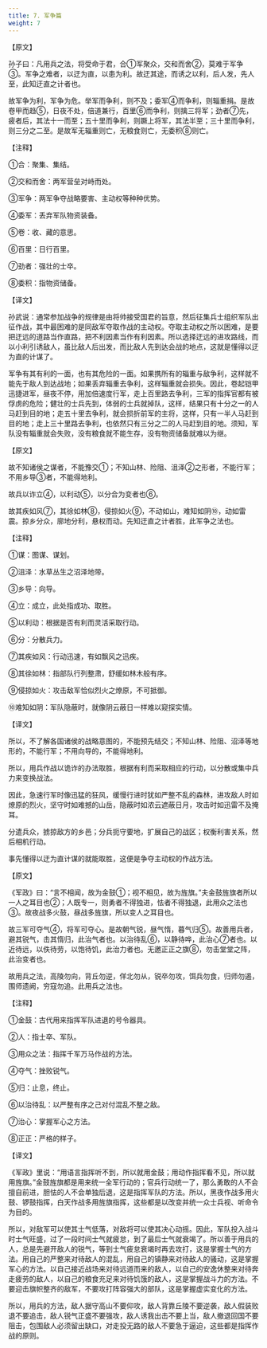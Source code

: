 ```yaml
---
title: 7. 军争篇
weight: 7
---
```


【原文】

孙子曰：凡用兵之法，将受命于君，合①军聚众，交和而舍②，莫难于军争③。军争之难者，以迂为直，以患为利。故迂其途，而诱之以利，后人发，先人至，此知迂直之计者也。

故军争为利，军争为危。举军而争利，则不及；委军④而争利，则辎重捐。是故卷甲而趋⑤，日夜不处，倍道兼行，百里⑥而争利，则擒三将军；劲者⑦先，疲者后，其法十一而至；五十里而争利，则蹶上将军，其法半至；三十里而争利，则三分之二至。是故军无辎重则亡，无粮食则亡，无委积⑧则亡。

【注释】

①合：聚集、集结。

②交和而舍：两军营垒对峙而处。

③军争：两军争夺战略要害、主动权等种种优势。

④委军：丢弃军队物资装备。

⑤卷：收、藏的意思。

⑥百里：日行百里。

⑦劲者：强壮的士卒。

⑧委积：指物资储备。

【译文】

孙武说：通常参加战争的规律是由将帅接受国君的旨意，然后征集兵士组织军队出征作战，其中最困难的是同敌军夺取作战的主动权。夺取主动权之所以困难，是要把迂远的道路当作直路，把不利因素当作有利因素。所以选择迂远的进攻路线，而以小利引诱敌人，虽比敌人后出发，而比敌人先到达会战的地点，这就是懂得以迂为直的计谋了。

军争有其有利的一面，也有其危险的一面。如果携所有的辎重与敌争利，这样就不能先于敌人到达战地；如果丢弃辎重去争利，这样辎重就会损失。因此，卷起铠甲迅捷进军，昼夜不停，用加倍速度行军，走上百里路去争利，三军的指挥官都有被俘虏的危险；健壮的士兵先到，体弱的士兵就掉队，这样，结果只有十分之一的人马赶到目的地；走五十里去争利，就会损折前军的主将，这样，只有一半人马赶到目的地；走上三十里路去争利，也依然只有三分之二的人马赶到目的地。须知，军队没有辎重就会失败，没有粮食就不能生存，没有物资储备就难以为继。

【原文】

故不知诸侯之谋者，不能豫交①；不知山林、险阻、沮泽②之形者，不能行军；不用乡导③者，不能得地利。

故兵以诈立④，以利动⑤，以分合为变者也⑥。

故其疾如风⑦，其徐如林⑧，侵掠如火⑨，不动如山，难知如阴⑩，动如雷震。掠乡分众，廓地分利，悬权而动。先知迂直之计者胜，此军争之法也。

【注释】

①谋：图谋、谋划。

②沮泽：水草丛生之沼泽地带。

③乡导：向导。

④立：成立，此处指成功、取胜。

⑤以利动：根据是否有利而灵活采取行动。

⑥分：分散兵力。

⑦其疾如风：行动迅速，有如飘风之迅疾。

⑧其徐如林：指部队行列整肃，舒缓如林木般有序。

⑨侵掠如火：攻击敌军恰似烈火之燎原，不可抵御。

⑩难知如阴：军队隐蔽时，就像阴云蔽日一样难以窥探实情。

【译文】

所以，不了解各国诸侯的战略意图的，不能预先结交；不知山林、险阻、沼泽等地形的，不能行军；不用向导的，不能得地利。

所以，用兵作战以诡诈的办法取胜，根据有利而采取相应的行动，以分散或集中兵力来变换战法。

因此，急速行军时像迅猛的狂风，缓慢行进时犹如严整不乱的森林，进攻敌人时如燎原的烈火，坚守时如难撼的山岳，隐蔽时如浓云遮蔽日月，攻击时如迅雷不及掩耳。

分遣兵众，掳掠敌方的乡邑；分兵扼守要地，扩展自己的战区；权衡利害关系，然后相机行动。

事先懂得以迂为直计谋的就能取胜，这便是争夺主动权的作战方法。

【原文】

《军政》曰：“言不相闻，故为金鼓①；视不相见，故为旌旗。”夫金鼓旌旗者所以一人之耳目也②；人既专一，则勇者不得独进，怯者不得独退，此用众之法也③。故夜战多火鼓，昼战多旌旗，所以变人之耳目也。

故三军可夺气④，将军可夺心。是故朝气锐，昼气惰，暮气归⑤。故善用兵者，避其锐气，击其惰归，此治气者也。以治待乱⑥，以静待哗，此治心⑦者也。以近待远，以佚待劳，以饱待饥，此治力者也。无邀正正之旗⑧，勿击堂堂之阵，此治变者也。

故用兵之法，高陵勿向，背丘勿逆，佯北勿从，锐卒勿攻，饵兵勿食，归师勿遏，围师遗阙，穷寇勿追。此用兵之法也。

【注释】

①金鼓：古代用来指挥军队进退的号令器具。

②人：指士卒、军队。

③用众之法：指挥千军万马作战的方法。

④夺气：挫败锐气。

⑤归：止息，终止。

⑥以治待乱：以严整有序之己对付混乱不整之敌。

⑦治心：掌握军心之方法。

⑧正正：严格的样子。

【译文】

《军政》里说：“用语言指挥听不到，所以就用金鼓；用动作指挥看不见，所以就用旌旗。”金鼓旌旗都是用来统一全军行动的；官兵行动统一了，那么勇敢的人不会擅自前进，胆怯的人不会单独后退，这是指挥军队的方法。所以，黑夜作战多用火鼓、锣鼓指挥，白天作战多用旌旗指挥，这些都是以改变并统一众士兵视、听命令为目的。

所以，对敌军可以使其士气低落，对敌将可以使其决心动摇。因此，军队投入战斗时士气旺盛，过了一段时间士气就疲怠，到了最后士气就衰竭了。所以善于用兵的人，总是先避开敌人的锐气，等到士气疲怠衰竭时再去攻打，这是掌握士气的方法。用自己的严整来对待敌人的混乱，用自己的镇静来对待敌人的骚动，这是掌握军心的方法。以自己接近战场来对待远道而来的敌人，以自己的安逸休整来对待奔走疲劳的敌人，以自己的粮食充足来对待饥饿的敌人，这是掌握战斗力的方法。不要迎击旗帜整齐的敌军，不要攻打阵容强大的部队，这是掌握虚实变化的方法。

所以，用兵的方法，敌人据守高山不要仰攻，敌人背靠丘陵不要逆袭，敌人假装败退不要追击，敌人锐气正盛不要强攻，敌人诱我出击不要上当，敌人撤退回国不要阻击，包围敌人必须留出缺口，对走投无路的敌人不要急于逼迫，这些都是指挥作战的原则。